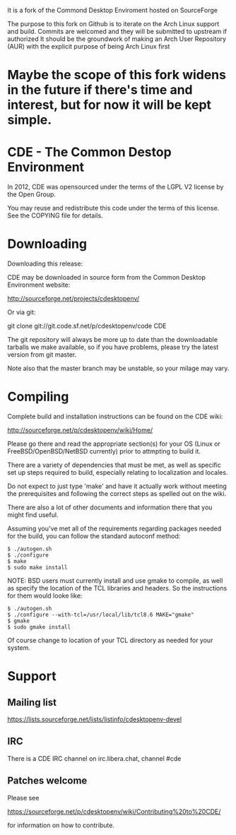 It is a fork of the Commond Desktop Enviroment hosted on SourceForge

The purpose to this fork on Github is to iterate on the Arch Linux support and build.
Commits are welcomed and they will be submitted to upstream if authorized
It should be the groundwork of making an Arch User Repository (AUR) with the explicit purpose of being Arch Linux first

Maybe the scope of this fork widens in the future if there's time and interest, but for now it will be kept simple.
===

CDE - The Common Destop Environment
===

In 2012, CDE was opensourced under the terms of the LGPL V2 license by
the Open Group.

You may reuse and redistribute this code under the terms of this
license. See the COPYING file for details.

# Downloading

Downloading this release:

CDE may be downloaded in source form from the Common Desktop
Environment website:

http://sourceforge.net/projects/cdesktopenv/

Or via git:

git clone git://git.code.sf.net/p/cdesktopenv/code CDE

The git repository will always be more up to date than the
downloadable tarballs we make available, so if you have problems,
please try the latest version from git master.

Note also that the master branch may be unstable, so your milage may
vary.

# Compiling

Complete build and installation instructions can be found on the CDE
wiki:

http://sourceforge.net/p/cdesktopenv/wiki/Home/

Please go there and read the appropriate section(s) for your OS (Linux
or FreeBSD/OpenBSD/NetBSD currently) prior to attmpting to build it.

There are a variety of dependencies that must be met, as well as
specific set up steps required to build, especially relating to
localization and locales.

Do not expect to just type 'make' and have it actually work without
meeting the prerequisites and following the correct steps as spelled
out on the wiki.

There are also a lot of other documents and information there that you
might find useful.

Assuming you've met all of the requirements regarding packages needed
for the build, you can follow the standard autoconf method:

```
$ ./autogen.sh
$ ./configure
$ make
$ sudo make install
```

NOTE: BSD users must currently install and use gmake to compile, as
well as specify the location of the TCL libraries and headers.  So
the instructions for them would looke like:

```
$ ./autogen.sh
$ ./configure --with-tcl=/usr/local/lib/tcl8.6 MAKE="gmake"
$ gmake
$ sudo gmake install
```

Of course change to location of your TCL directory as needed for your
system.

# Support

## Mailing list

https://lists.sourceforge.net/lists/listinfo/cdesktopenv-devel

## IRC

There is a CDE IRC channel on irc.libera.chat, channel #cde

## Patches welcome

Please see

https://sourceforge.net/p/cdesktopenv/wiki/Contributing%20to%20CDE/

for information on how to contribute.









